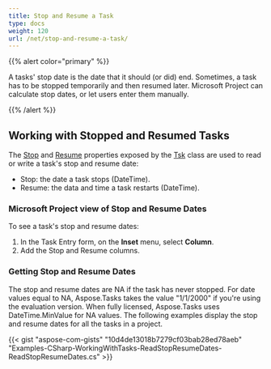 ```yaml
---
title: Stop and Resume a Task
type: docs
weight: 120
url: /net/stop-and-resume-a-task/
---
```


{{% alert color="primary" %}} 

A tasks' stop date is the date that it should (or did) end. Sometimes, a task has to be stopped temporarily and then resumed later. Microsoft Project can calculate stop dates, or let users enter them manually.

{{% /alert %}} 
## **Working with Stopped and Resumed Tasks**
The [Stop](https://apireference.aspose.com/tasks/net/aspose.tasks/tsk/fields/stop) and [Resume](https://apireference.aspose.com/tasks/net/aspose.tasks/tsk/fields/resume) properties exposed by the [Tsk](https://apireference.aspose.com/tasks/net/aspose.tasks/tsk) class are used to read or write a task's stop and resume date:

- Stop: the date a task stops (DateTime).
- Resume: the data and time a task restarts (DateTime).
### **Microsoft Project view of Stop and Resume Dates**
To see a task's stop and resume dates:

1. In the Task Entry form, on the **Inset** menu, select **Column**.
1. Add the Stop and Resume columns.
### **Getting Stop and Resume Dates**
The stop and resume dates are NA if the task has never stopped. For date values equal to NA, Aspose.Tasks takes the value "1/1/2000" if you're using the evaluation version. When fully licensed, Aspose.Tasks uses DateTime.MinValue for NA values. The following examples display the stop and resume dates for all the tasks in a project.

{{< gist "aspose-com-gists" "10d4de13018b7279cf03bab28ed78aeb" "Examples-CSharp-WorkingWithTasks-ReadStopResumeDates-ReadStopResumeDates.cs" >}}
